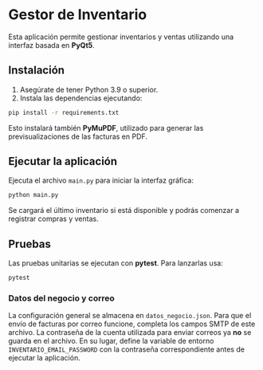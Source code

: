 # Gestor de Inventario

Esta aplicación permite gestionar inventarios y ventas utilizando una interfaz basada en **PyQt5**.

## Instalación

1. Asegúrate de tener Python 3.9 o superior.
2. Instala las dependencias ejecutando:

```bash
pip install -r requirements.txt
```

Esto instalará también **PyMuPDF**, utilizado para generar las previsualizaciones de las facturas en PDF.

## Ejecutar la aplicación

Ejecuta el archivo `main.py` para iniciar la interfaz gráfica:

```bash
python main.py
```

Se cargará el último inventario si está disponible y podrás comenzar a registrar compras y ventas.

## Pruebas

Las pruebas unitarias se ejecutan con **pytest**. Para lanzarlas usa:

```bash
pytest
```

### Datos del negocio y correo

La configuración general se almacena en `datos_negocio.json`. Para que el envío
de facturas por correo funcione, completa los campos SMTP de este archivo. La
contraseña de la cuenta utilizada para enviar correos ya **no** se guarda en el
archivo. En su lugar, define la variable de entorno `INVENTARIO_EMAIL_PASSWORD`
con la contraseña correspondiente antes de ejecutar la aplicación.

